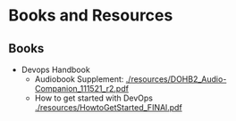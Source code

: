 # Books and Resources
## Books
- Devops Handbook
  - Audiobook Supplement: [./resources/DOHB2_Audio-Companion_111521_r2.pdf](./resources/DOHB2_Audio-Companion_111521_r2.pdf)
  - How to get started with DevOps [./resources/HowtoGetStarted_FINAl.pdf](./resources/HowtoGetStarted_FINAl.pdf)
